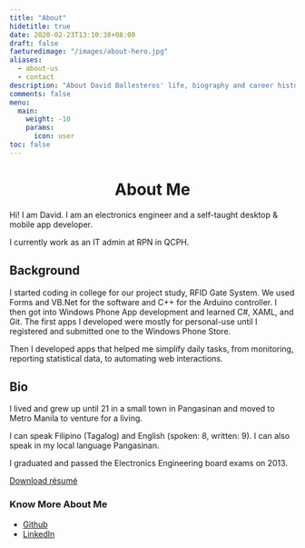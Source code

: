 ```yaml
---
title: "About"
hidetitle: true
date: 2020-02-23T13:10:38+08:00
draft: false
faeturedimage: "/images/about-hero.jpg"
aliases:
  - about-us
  - contact
description: "About David Ballesteros' life, biography and career history"
comments: false
menu:
  main:
    weight: -10
    params:
      icon: user
toc: false
---
```


<!-- <img src="/images/about-hero.jpg" style="display:block;margin-left:auto;margin-right:auto;width:80%;" alt="Me, Macapagal Bridge, Butuan City 2019"> -->
<h1 style="text-align: center;">About Me</h1>

Hi! I am David. I am an electronics engineer and a self-taught desktop & mobile app developer.

I currently work as an IT admin at RPN in QCPH.

## Background

I started coding in college for our project study, RFID Gate System. We used Forms and VB.Net for the software and C++ for the Arduino controller. I then got into Windows Phone App development and learned C#, XAML, and Git. The first apps I developed were mostly for personal-use until I registered and submitted one to the Windows Phone Store.

Then I developed apps that helped me simplify daily tasks, from monitoring, reporting statistical data, to automating web interactions.

## Bio

I lived and grew up until 21 in a small town in Pangasinan and moved to Metro Manila to venture for a living.

I can speak Filipino (Tagalog) and English (spoken: 8, written: 9). I can also speak in my local language Pangasinan.

I graduated and passed the Electronics Engineering board exams on 2013.

<a href="/ballesteros-david-resume-may2022-ff99ddc820fe900192655148d4f20fdd2d6dd905730012a4565593e9ddb65cc7.pdf" class="dl-btn">Download résumé</a>

### Know More About Me

- [Github](https://github.com/reddvid)
- [LinkedIn](https://linkedin.com/in/reddvid)
